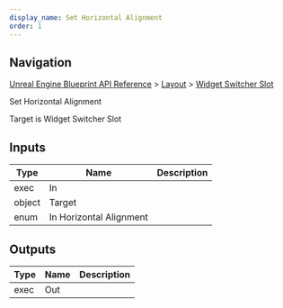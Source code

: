 ```yaml
---
display_name: Set Horizontal Alignment
order: 1
---
```

## Navigation

[Unreal Engine Blueprint API Reference](https://dev.epicgames.com/documentation/en-us/unreal-engine/BlueprintAPI) > [Layout](https://dev.epicgames.com/documentation/en-us/unreal-engine/BlueprintAPI/Layout) > [Widget Switcher Slot](https://dev.epicgames.com/documentation/en-us/unreal-engine/BlueprintAPI/Layout/WidgetSwitcherSlot)

Set Horizontal Alignment

Target is Widget Switcher Slot

## Inputs

| Type | Name | Description |
| --- | --- | --- |
| exec | In |  |
| object | Target |  |
| enum | In Horizontal Alignment |  |

## Outputs

| Type | Name | Description |
| --- | --- | --- |
| exec | Out |  |
